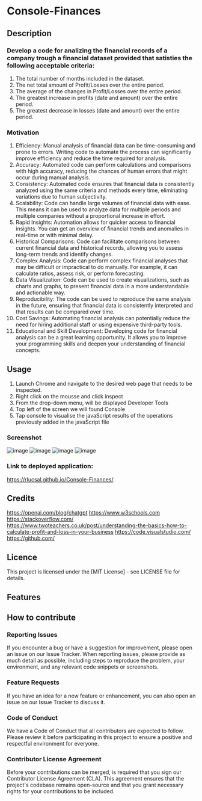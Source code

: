 # Console-Finances

## Description 

### Develop a code for analizing the financial records of a company trough a financial dataset provided that satisties the following acceptable criteria:

1. The total number of months included in the dataset.
2. The net total amount of Profit/Losses over the entire period.
3. The average of the changes in Profit/Losses over the entire period.
4. The greatest increase in profits (date and amount) over the entire period.
5. The greatest decrease in losses (date and amount) over the entire period.

### Motivation 

1. Efficiency: Manual analysis of financial data can be time-consuming and prone to errors. Writing code to automate the process can significantly improve efficiency and reduce the time required for analysis.
2. Accuracy: Automated code can perform calculations and comparisons with high accuracy, reducing the chances of human errors that might occur during manual analysis.
3. Consistency: Automated code ensures that financial data is consistently analyzed using the same criteria and methods every time, eliminating variations due to human subjectivity.
4. Scalability: Code can handle large volumes of financial data with ease. This means it can be used to analyze data for multiple periods and multiple companies without a proportional increase in effort.
5. Rapid Insights: Automation allows for quicker access to financial insights. You can get an overview of financial trends and anomalies in real-time or with minimal delay.
6. Historical Comparisons: Code can facilitate comparisons between current financial data and historical records, allowing you to assess long-term trends and identify changes.
7. Complex Analysis: Code can perform complex financial analyses that may be difficult or impractical to do manually. For example, it can calculate ratios, assess risk, or perform forecasting.
8. Data Visualization: Code can be used to create visualizations, such as charts and graphs, to present financial data in a more understandable and actionable way.
9. Reproducibility: The code can be used to reproduce the same analysis in the future, ensuring that financial data is consistently interpreted and that results can be compared over time.
10. Cost Savings: Automating financial analysis can potentially reduce the need for hiring additional staff or using expensive third-party tools.
11. Educational and Skill Development: Developing code for financial analysis can be a great learning opportunity. It allows you to improve your programming skills and deepen your understanding of financial concepts.

## Usage

1. Launch Chrome and navigate to the desired web page that needs to be inspected.
2. Right click on the mousse and click inspect
3. From the drop-down menu, will be displayed Developer Tools
4. Top left of the screen we will found Console
5. Tap console to visualise the javaScript results of the operations previously added in the javaScript file

### Screenshot
![image](https://github.com/RlucSal/Console-Finances/assets/145674108/e3433416-dadc-4ab5-918e-aa0d7df6d0d5)
![image](https://github.com/RlucSal/Console-Finances/assets/145674108/ca905172-1aa0-4ac4-a0b0-cab8fb10d9c9)
![image](https://github.com/RlucSal/Console-Finances/assets/145674108/413ff099-79c5-4fdc-8ccc-259ca77c4d5f)
![image](https://github.com/RlucSal/Console-Finances/assets/145674108/cc53a4e1-5627-4602-882b-23e1d9832195)


### Link to deployed application:
https://rlucsal.github.io/Console-Finances/


## Credits

https://openai.com/blog/chatgpt
https://www.w3schools.com
https://stackoverflow.com/
https://www.twoteachers.co.uk/post/understanding-the-basics-how-to-calculate-profit-and-loss-in-your-business
https://code.visualstudio.com/
https://github.com/


## Licence

This project is licensed under the [MIT License] - see LICENSE file for details.

## Features

## How to contribute

### Reporting Issues
If you encounter a bug or have a suggestion for improvement, please open an issue on our Issue Tracker. When reporting issues, please provide as much detail as possible, including steps to reproduce the problem, your environment, and any relevant code snippets or screenshots.

### Feature Requests
If you have an idea for a new feature or enhancement, you can also open an issue on our Issue Tracker to discuss it.
   
### Code of Conduct
We have a Code of Conduct that all contributors are expected to follow. Please review it before participating in this project to ensure a positive and respectful environment for everyone.

### Contributor License Agreement
Before your contributions can be merged, is required that you sign our Contributor License Agreement (CLA). This agreement ensures that the project's codebase remains open-source and that you grant necessary rights for your contributions to be included.

